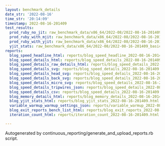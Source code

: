 ```yaml
---
layout: benchmark_details
date_str: '2022-08-16'
time_str: '20:14:09'
timestamp: 2022-08-16-201409
test_results:
  prod_ruby_no_jit: raw_benchmark_data/x86_64/2022-08/2022-08-16-201409_basic_benchmark_prod_ruby_no_jit.json
  prod_ruby_with_mjit: raw_benchmark_data/x86_64/2022-08/2022-08-16-201409_basic_benchmark_prod_ruby_with_mjit.json
  prod_ruby_with_yjit: raw_benchmark_data/x86_64/2022-08/2022-08-16-201409_basic_benchmark_prod_ruby_with_yjit.json
  yjit_stats: raw_benchmark_data/x86_64/2022-08/2022-08-16-201409_basic_benchmark_yjit_stats.json
reports:
  blog_speed_headline_html: reports/blog_speed_headline_2022-08-16-201409.html
  blog_speed_details_html: reports/blog_speed_details_2022-08-16-201409.html
  blog_speed_details_raw_details_html: reports/blog_speed_details_2022-08-16-201409.raw_details.html
  blog_speed_details_svg: reports/blog_speed_details_2022-08-16-201409.svg
  blog_speed_details_head_svg: reports/blog_speed_details_2022-08-16-201409.head.svg
  blog_speed_details_back_svg: reports/blog_speed_details_2022-08-16-201409.back.svg
  blog_speed_details_micro_svg: reports/blog_speed_details_2022-08-16-201409.micro.svg
  blog_speed_details_tripwires_json: reports/blog_speed_details_2022-08-16-201409.tripwires.json
  blog_speed_details_csv: reports/blog_speed_details_2022-08-16-201409.csv
  blog_memory_details_html: reports/blog_memory_details_2022-08-16-201409.html
  blog_yjit_stats_html: reports/blog_yjit_stats_2022-08-16-201409.html
  variable_warmup_warmup_settings_json: reports/variable_warmup_2022-08-16-201409.warmup_settings.json
  blog_exit_reports_bench_list_html: reports/blog_exit_reports_2022-08-16-201409.bench_list.html
  iteration_count_html: reports/iteration_count_2022-08-16-201409.html

---
```

Autogenerated by continuous_reporting/generate_and_upload_reports.rb script.
